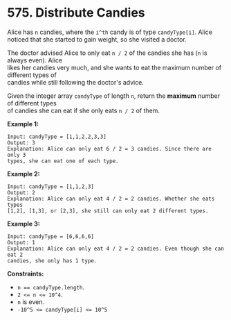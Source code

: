# 575. Distribute Candies

Alice has `n` candies, where the `i^th` candy is of type `candyType[i]`. Alice noticed that she
started to gain weight, so she visited a doctor.

The doctor advised Alice to only eat `n / 2` of the candies she has (`n` is always even). Alice  
likes her candies very much, and she wants to eat the maximum number of different types of  
candies while still following the doctor's advice.

Given the integer array `candyType` of length `n`, return the **maximum** number of different types  
of candies she can eat if she only eats `n / 2` of them.

**Example 1:**

    Input: candyType = [1,1,2,2,3,3]
    Output: 3
    Explanation: Alice can only eat 6 / 2 = 3 candies. Since there are only 3 
    types, she can eat one of each type.

**Example 2:**

    Input: candyType = [1,1,2,3]
    Output: 2
    Explanation: Alice can only eat 4 / 2 = 2 candies. Whether she eats types 
    [1,2], [1,3], or [2,3], she still can only eat 2 different types.

**Example 3:**

    Input: candyType = [6,6,6,6]
    Output: 1
    Explanation: Alice can only eat 4 / 2 = 2 candies. Even though she can eat 2 
    candies, she only has 1 type.

**Constraints:**

- `n == candyType.length`.
- `2 <= n <= 10^4`.
- `n` is even.
- `-10^5 <= candyType[i] <= 10^5`
